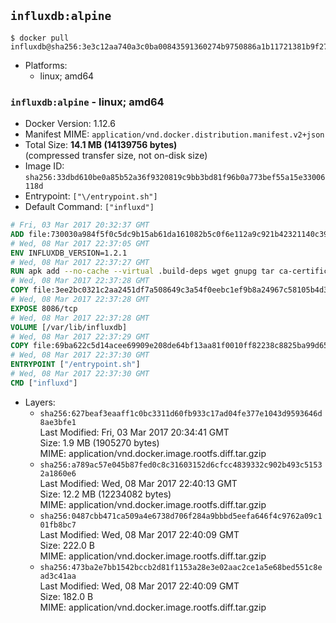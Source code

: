 ## `influxdb:alpine`

```console
$ docker pull influxdb@sha256:3e3c12aa740a3c0ba00843591360274b9750886a1b11721381b9f278562454d9
```

-	Platforms:
	-	linux; amd64

### `influxdb:alpine` - linux; amd64

-	Docker Version: 1.12.6
-	Manifest MIME: `application/vnd.docker.distribution.manifest.v2+json`
-	Total Size: **14.1 MB (14139756 bytes)**  
	(compressed transfer size, not on-disk size)
-	Image ID: `sha256:33dbd610be0a85b52a36f9320819c9bb3bd81f96b0a773bef55a15e33006118d`
-	Entrypoint: `["\/entrypoint.sh"]`
-	Default Command: `["influxd"]`

```dockerfile
# Fri, 03 Mar 2017 20:32:37 GMT
ADD file:730030a984f5f0c5dc9b15ab61da161082b5c0f6e112a9c921b42321140c3927 in / 
# Wed, 08 Mar 2017 22:37:05 GMT
ENV INFLUXDB_VERSION=1.2.1
# Wed, 08 Mar 2017 22:37:27 GMT
RUN apk add --no-cache --virtual .build-deps wget gnupg tar ca-certificates &&     update-ca-certificates &&     gpg --keyserver hkp://ha.pool.sks-keyservers.net         --recv-keys 05CE15085FC09D18E99EFB22684A14CF2582E0C5 &&     wget -q https://dl.influxdata.com/influxdb/releases/influxdb-${INFLUXDB_VERSION}-static_linux_amd64.tar.gz.asc &&     wget -q https://dl.influxdata.com/influxdb/releases/influxdb-${INFLUXDB_VERSION}-static_linux_amd64.tar.gz &&     gpg --batch --verify influxdb-${INFLUXDB_VERSION}-static_linux_amd64.tar.gz.asc influxdb-${INFLUXDB_VERSION}-static_linux_amd64.tar.gz &&     mkdir -p /usr/src &&     tar -C /usr/src -xzf influxdb-${INFLUXDB_VERSION}-static_linux_amd64.tar.gz &&     rm -f /usr/src/influxdb-*/influxdb.conf &&     chmod +x /usr/src/influxdb-*/* &&     cp -a /usr/src/influxdb-*/* /usr/bin/ &&     rm -rf *.tar.gz* /usr/src /root/.gnupg &&     apk del .build-deps
# Wed, 08 Mar 2017 22:37:28 GMT
COPY file:3ee2bc0321c2aa2451df7a508649c3a54f0eebc1ef9b8a24967c58105b4d3160 in /etc/influxdb/influxdb.conf 
# Wed, 08 Mar 2017 22:37:28 GMT
EXPOSE 8086/tcp
# Wed, 08 Mar 2017 22:37:28 GMT
VOLUME [/var/lib/influxdb]
# Wed, 08 Mar 2017 22:37:29 GMT
COPY file:69ba622c5d14acee69909e208de64bf13aa81f0010ff82238c8825ba99d65290 in /entrypoint.sh 
# Wed, 08 Mar 2017 22:37:30 GMT
ENTRYPOINT ["/entrypoint.sh"]
# Wed, 08 Mar 2017 22:37:30 GMT
CMD ["influxd"]
```

-	Layers:
	-	`sha256:627beaf3eaaff1c0bc3311d60fb933c17ad04fe377e1043d9593646d8ae3bfe1`  
		Last Modified: Fri, 03 Mar 2017 20:34:41 GMT  
		Size: 1.9 MB (1905270 bytes)  
		MIME: application/vnd.docker.image.rootfs.diff.tar.gzip
	-	`sha256:a789ac57e045b87fed0c8c31603152d6cfcc4839332c902b493c51532a1860e6`  
		Last Modified: Wed, 08 Mar 2017 22:40:13 GMT  
		Size: 12.2 MB (12234082 bytes)  
		MIME: application/vnd.docker.image.rootfs.diff.tar.gzip
	-	`sha256:0487cbb471ca509a4e6738d706f284a9bbbd5eefa646f4c9762a09c101fb8bc7`  
		Last Modified: Wed, 08 Mar 2017 22:40:09 GMT  
		Size: 222.0 B  
		MIME: application/vnd.docker.image.rootfs.diff.tar.gzip
	-	`sha256:473ba2e7bb1542bccb2d81f1153a28e3e02aac2ce1a5e68bed551c8ead3c41aa`  
		Last Modified: Wed, 08 Mar 2017 22:40:09 GMT  
		Size: 182.0 B  
		MIME: application/vnd.docker.image.rootfs.diff.tar.gzip
